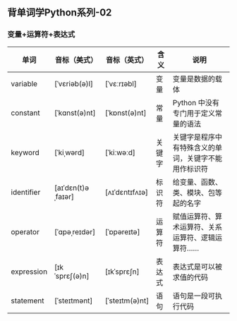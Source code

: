## 背单词学Python系列-02

### 变量+运算符+表达式

| 单词        | 音标（美式）       |  音标（英式）| 含义           | 说明                                                       |
| ----------- | ------------------ | ---------- | -------- | ---------------------------------------------------------- |
| variable    | [ˈvɛriəb(ə)l]     | [ˈvɛːrɪəbl] | 变量 | 变量是数据的载体 |
| constant    | [ˈkɑnst(ə)nt]     | [ˈkɒnst(ə)nt] | 常量 | Python 中没有专门用于定义常量的语法 |
| keyword     | [ˈkiˌwərd]        | [ˈkiːwəːd] | 关键字 | 关键字是程序中有特殊含义的单词，关键字不能用作标识符 |
| identifier  | [aɪˈdɛn(t)əˌfaɪər] | [ʌɪˈdɛntɪfʌɪə] | 标识符 | 给变量、函数、类、模块、包等起的名字 |
| operator    | [ˈɑpəˌreɪdər]     | [ˈɒpəreɪtə] | 运算符 | 赋值运算符、算术运算符、关系运算符、逻辑运算符…… |
| expression  | [ɪkˈsprɛʃ(ə)n]    | [ɪkˈsprɛʃn] | 表达式 | 表达式是可以被求值的代码 |
| statement | [ˈsteɪtmənt] | [ˈsteɪtm(ə)nt] | 语句 | 语句是一段可执行代码 |
